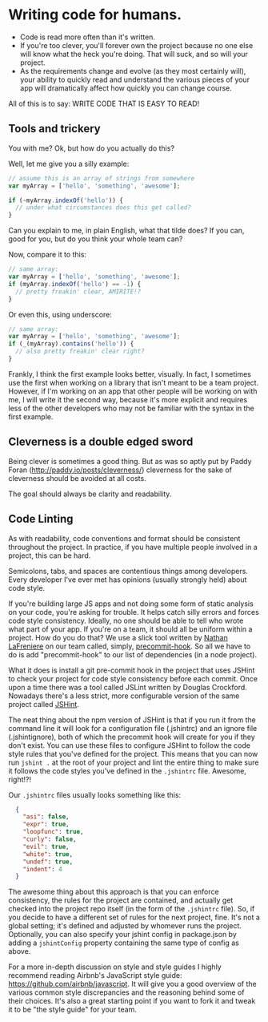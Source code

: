 # Writing code for humans.

- Code is read more often than it's written. 
- If you're too clever, you'll forever own the project because no one else will know what the heck you're doing. That will suck, and so will your project.
- As the requirements change and evolve (as they most certainly will), your ability to quickly read and understand the various pieces of your app will dramatically affect how quickly you can change course.

All of this is to say: WRITE CODE THAT IS EASY TO READ!

## Tools and trickery

You with me? Ok, but how do you actually do this? 

Well, let me give you a silly example:

```javascript
// assume this is an array of strings from somewhere
var myArray = ['hello', 'something', 'awesome']; 

if (~myArray.indexOf('hello')) {
  // under what circumstances does this get called?
}
```

Can you explain to me, in plain English, what that tilde does? If you can, good for you, but do you think your whole team can?

Now, compare it to this:

```javascript
// same array:
var myArray = ['hello', 'something', 'awesome']; 
if (myArray.indexOf('hello') == -1) {
  // pretty freakin' clear, AMIRITE!?
}
```

Or even this, using underscore:

```javascript
// same array:
var myArray = ['hello', 'something', 'awesome']; 
if (_(myArray).contains('hello')) {
  // also pretty freakin' clear right?
}
```

Frankly, I think the first example looks better, visually. In fact, I sometimes use the first when working on a library that isn't meant to be a team project. However, if I'm working on an app that other people will be working on with me, I will write it the second way, because it's more explicit and requires less of the other developers who may not be familiar with the syntax in the first example.


## Cleverness is a double edged sword

Being clever is sometimes a good thing. But as was so aptly put by Paddy Foran (http://paddy.io/posts/cleverness/) cleverness for the sake of cleverness should be avoided at all costs. 

The goal should always be clarity and readability.

## Code Linting

As with readability, code conventions and format should be consistent throughout the project. In practice, if you have multiple people involved in a project, this can be hard.

Semicolons, tabs, and spaces are contentious things among developers. Every developer I've ever met has opinions (usually strongly held) about code style.

If you're building large JS apps and not doing some form of static analysis on your code, you're asking for trouble. It helps catch silly errors and forces code style consistency. Ideally, no one should be able to tell who wrote what part of your app. If you're on a team, it should all be uniform within a project. How do you do that? We use a slick tool written by [Nathan LaFreniere](https://twitter.com/quitlahok) on our team called, simply, [precommit-hook](http://github.com/nlf/precommit-hook). So all we have to do is add "precommit-hook" to our list of dependencies (in a node project).

What it does is install a git pre-commit hook in the project that uses JSHint to check your project for code style consistency before each commit. Once upon a time there was a tool called JSLint written by Douglas Crockford. Nowadays there's a less strict, more configurable version of the same project called [JSHint](http://www.jshint.com/). 

The neat thing about the npm version of JSHint is that if you run it from the command line it will look for a configuration file (.jshintrc) and an ignore file (.jshintignore), both of which the precommit hook will create for you if they don't exist. You can use these files to configure JSHint to follow the code style rules that you've defined for the project. This means that you can now run `jshint .` at the root of your project and lint the entire thing to make sure it follows the code styles you've defined in the `.jshintrc` file. Awesome, right!?!

Our `.jshintrc` files usually looks something like this:

```json
  {
    "asi": false,
    "expr": true,
    "loopfunc": true,
    "curly": false,
    "evil": true,
    "white": true,
    "undef": true,
    "indent": 4
  }
```

The awesome thing about this approach is that you can enforce consistency, the rules for the project are contained, and actually get checked into the project repo itself (in the form of the `.jshintrc` file). So, if you decide to have a different set of rules for the next project, fine. It's not a global setting; it's defined and adjusted by whomever runs the project. Optionally, you can also specify your jshint config in package.json by adding a `jshintConfig` property containing the same type of config as above.

For a more in-depth discussion on style and style guides I highly recommend reading Airbnb's JavaScript style guide: https://github.com/airbnb/javascript. It will give you a good overview of the various common style discrepancies and the reasoning behind some of their choices. It's also a great starting point if you want to fork it and tweak it to be "the style guide" for your team.
